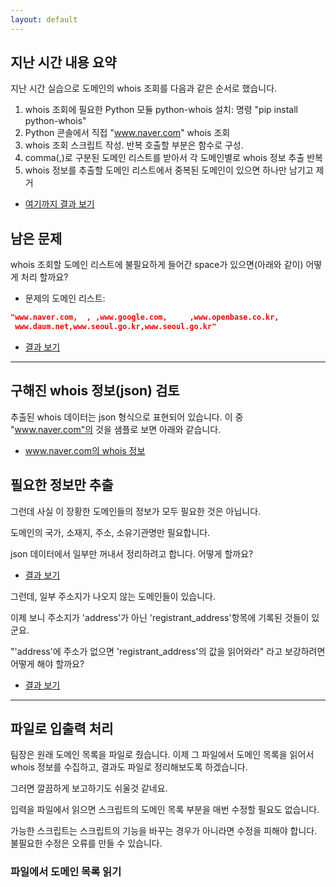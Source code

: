```yaml
---
layout: default
---
```


## 지난 시간 내용 요약

지난 시간 실습으로 도메인의 whois 조회를 다음과 같은 순서로 했습니다.

1. whois 조회에 필요한 Python 모듈 python-whois 설치: 명령 "pip install python-whois"
2. Python 콘솔에서 직접 "www.naver.com" whois 조회
3. whois 조회 스크립트 작성. 반복 호출할 부분은 함수로 구성.
4. comma(,)로 구분된 도메인 리스트를 받아서 각 도메인별로 whois 정보 추출 반복
5. whois 정보를 추출할 도메인 리스트에서 중복된 도메인이 있으면 하나만 남기고 제거
  * [여기까지 결과 보기](./exercise01.md)


## 남은 문제
whois 조회할 도메인 리스트에 불필요하게 들어간 space가 있으면(아래와 같이) 어떻게 처리 할까요?
  * 문제의 도메인 리스트: 
```json
"www.naver.com,  , ,www.google.com,     ,www.openbase.co.kr,
 www.daum.net,www.seoul.go.kr,www.seoul.go.kr"
```
  * [결과 보기](./exercise02.md)

---------------------------

## 구해진 whois 정보(json) 검토
추출된 whois 데이터는 json 형식으로 표현되어 있습니다. 이 중 "www.naver.com"의 것을 샘플로 보면 아래와 같습니다.
  * [www.naver.com의 whois 정보](./naver_whois.json.md)

## 필요한 정보만 추출
그런데 사실 이 장황한 도메인들의 정보가 모두 필요한 것은 아닙니다. 

도메인의 국가, 소재지, 주소, 소유기관명만 필요합니다.

json 데이터에서 일부만 꺼내서 정리하려고 합니다. 어떻게 할까요?

* [결과 보기](./exercise03.md)

그런데, 일부 주소지가 나오지 않는 도메인들이 있습니다. 

이제 보니 주소지가 'address'가 아닌 'registrant_address'항목에 기록된 것들이 있군요. 

"'address'에 주소가 없으면 'registrant_address'의 값을 읽어와라" 라고 보강하려면 어떻게 해야 할까요? 
* [결과 보기](./exercise04.md)

---------------------------

## 파일로 입출력 처리

팀장은 원래 도메인 목록을 파일로 줬습니다. 이제 그 파일에서 도메인 목록을 읽어서 whois 정보를 수집하고, 결과도 파일로 정리해보도록 하겠습니다. 

그러면 깔끔하게 보고하기도 쉬울것 같네요.

입력을 파일에서 읽으면 스크립트의 도메인 목록 부분을 매번 수정할 필요도 없습니다. 

가능한 스크립트는 스크립트의 기능을 바꾸는 경우가 아니라면 수정을 피해야 합니다. 불필요한 수정은 오류를 만들 수 있습니다.

### 파일에서 도메인 목록 읽기
